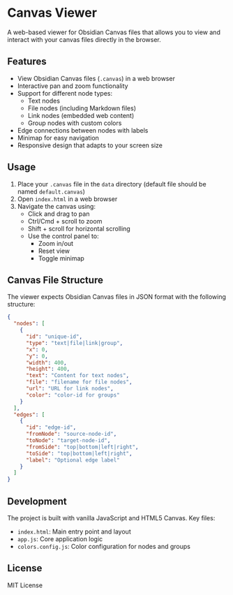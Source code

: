 # Canvas Viewer

A web-based viewer for Obsidian Canvas files that allows you to view and interact with your canvas files directly in the browser.

## Features

- View Obsidian Canvas files (`.canvas`) in a web browser
- Interactive pan and zoom functionality
- Support for different node types:
  - Text nodes
  - File nodes (including Markdown files)
  - Link nodes (embedded web content)
  - Group nodes with custom colors
- Edge connections between nodes with labels
- Minimap for easy navigation
- Responsive design that adapts to your screen size

## Usage

1. Place your `.canvas` file in the `data` directory (default file should be named `default.canvas`)
2. Open `index.html` in a web browser
3. Navigate the canvas using:
   - Click and drag to pan
   - Ctrl/Cmd + scroll to zoom
   - Shift + scroll for horizontal scrolling
   - Use the control panel to:
     - Zoom in/out
     - Reset view
     - Toggle minimap

## Canvas File Structure

The viewer expects Obsidian Canvas files in JSON format with the following structure:

```json
{
  "nodes": [
    {
      "id": "unique-id",
      "type": "text|file|link|group",
      "x": 0,
      "y": 0,
      "width": 400,
      "height": 400,
      "text": "Content for text nodes",
      "file": "filename for file nodes",
      "url": "URL for link nodes",
      "color": "color-id for groups"
    }
  ],
  "edges": [
    {
      "id": "edge-id",
      "fromNode": "source-node-id",
      "toNode": "target-node-id",
      "fromSide": "top|bottom|left|right",
      "toSide": "top|bottom|left|right",
      "label": "Optional edge label"
    }
  ]
}
```

## Development

The project is built with vanilla JavaScript and HTML5 Canvas. Key files:

- `index.html`: Main entry point and layout
- `app.js`: Core application logic
- `colors.config.js`: Color configuration for nodes and groups

## License

MIT License 